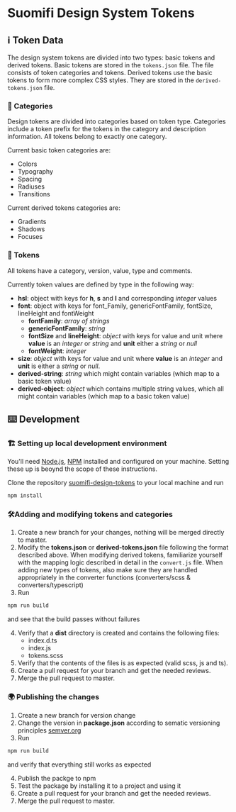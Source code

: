 # Suomifi Design System Tokens

## ℹ Token Data

The design system tokens are divided into two types: basic tokens and derived tokens. Basic tokens are stored in the `tokens.json` file. The file consists of token categories and tokens. Derived tokens use the basic tokens to form more complex CSS styles. They are stored in the `derived-tokens.json` file.

### 📖 Categories

Design tokens are divided into categories based on token type. Categories include a token prefix for the tokens in the category and description information. All tokens belong to exactly one category.

Current basic token categories are:

- Colors
- Typography
- Spacing
- Radiuses
- Transitions

Current derived tokens categories are:

- Gradients
- Shadows
- Focuses

### 📃 Tokens

All tokens have a category, version, value, type and comments.

Currently token values are defined by type in the following way:

- **hsl**: object with keys for **h**, **s** and **l** and corresponding _integer_ values
- **font**: object with keys for font_Family, genericFontFamily, fontSize, lineHeight and fontWeight
  - **fontFamily**: _array of strings_
  - **genericFontFamily**: _string_
  - **fontSize** and **lineHeight**: _object_ with keys for value and unit where **value** is an _integer_ or _string_ and **unit** either a _string_ or _null_
  - **fontWeight**: _integer_
- **size**: _object_ with keys for value and unit where **value** is an _integer_ and **unit** is either a _string_ or _null_.
- **derived-string**: _string_ which might contain variables (which map to a basic token value)
- **derived-object**: _object_ which contains multiple string values, which all might contain variables (which map to a basic token value)

## ⌨️ Development

### 🏗 Setting up local development environment

You'll need [Node.js](https://nodejs.org), [NPM](https://www.npmjs.com/get-npm) installed and configured on your machine. Setting these up is beoynd the scope of these instructions.

Clone the repository [suomifi-design-tokens](https://github.com/vrk-kpa/suomifi-design-tokens) to your local machine and run

```bash
npm install
```

### 🛠Adding and modifying tokens and categories

1. Create a new branch for your changes, nothing will be merged directly to master.
2. Modify the **tokens.json** or **derived-tokens.json** file following the format described above. When modifying derived tokens, familiarize yourself with the mapping logic described in detail in the `convert.js` file. When adding new types of tokens, also make sure they are handled appropriately in the converter functions (converters/scss & converters/typescript)
3. Run

```bash
npm run build
```

and see that the build passes without failures

4. Verify that a **dist** directory is created and contains the following files:
   - index.d.ts
   - index.js
   - tokens.scss
5. Verify that the contents of the files is as expected (valid scss, js and ts).
6. Create a pull request for your branch and get the needed reviews.
7. Merge the pull request to master.

### 🌍 Publishing the changes

1. Create a new branch for version change
2. Change the version in **package.json** according to sematic versioning principles [semver.org](https://semver.org/)
3. Run

```bash
npm run build
```

and verify that everything still works as expected

4. Publish the packge to npm
5. Test the package by installing it to a project and using it
6. Create a pull request for your branch and get the needed reviews.
7. Merge the pull request to master.
